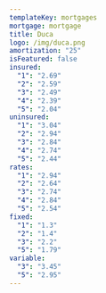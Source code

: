 ```yaml
---
templateKey: mortgages
mortgage: mortgage
title: Duca
logo: /img/duca.png
amortization: "25"
isFeatured: false
insured:
  "1": "2.69"
  "2": "2.59"
  "3": "2.49"
  "4": "2.39"
  "5": "2.04"
uninsured:
  "1": "3.04"
  "2": "2.94"
  "3": "2.84"
  "4": "2.74"
  "5": "2.44"
rates:
  "1": "2.94"
  "2": "2.64"
  "3": "2.74"
  "4": "2.84"
  "5": "2.54"
fixed:
  "1": "1.3"
  "2": "1.4"
  "3": "2.2"
  "5": "1.79"
variable:
  "3": "3.45"
  "5": "2.95"
---
```

